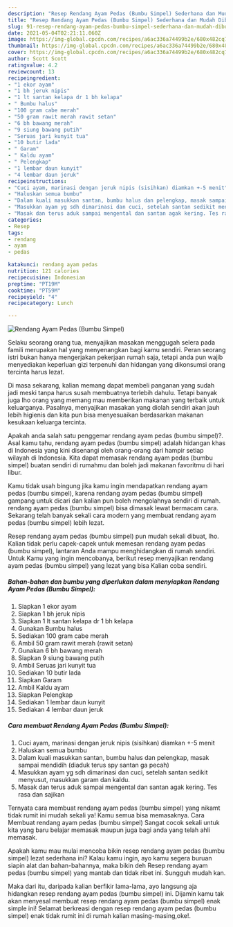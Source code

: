 ```yaml
---
description: "Resep Rendang Ayam Pedas (Bumbu Simpel) Sederhana dan Mudah Dibuat"
title: "Resep Rendang Ayam Pedas (Bumbu Simpel) Sederhana dan Mudah Dibuat"
slug: 91-resep-rendang-ayam-pedas-bumbu-simpel-sederhana-dan-mudah-dibuat
date: 2021-05-04T02:21:11.060Z
image: https://img-global.cpcdn.com/recipes/a6ac336a74499b2e/680x482cq70/rendang-ayam-pedas-bumbu-simpel-foto-resep-utama.jpg
thumbnail: https://img-global.cpcdn.com/recipes/a6ac336a74499b2e/680x482cq70/rendang-ayam-pedas-bumbu-simpel-foto-resep-utama.jpg
cover: https://img-global.cpcdn.com/recipes/a6ac336a74499b2e/680x482cq70/rendang-ayam-pedas-bumbu-simpel-foto-resep-utama.jpg
author: Scott Scott
ratingvalue: 4.2
reviewcount: 13
recipeingredient:
- "1 ekor ayam"
- "1 bh jeruk nipis"
- "1 lt santan kelapa dr 1 bh kelapa"
- " Bumbu halus"
- "100 gram cabe merah"
- "50 gram rawit merah rawit setan"
- "6 bh bawang merah"
- "9 siung bawang putih"
- "Seruas jari kunyit tua"
- "10 butir lada"
- " Garam"
- " Kaldu ayam"
- " Pelengkap"
- "1 lembar daun kunyit"
- "4 lembar daun jeruk"
recipeinstructions:
- "Cuci ayam, marinasi dengan jeruk nipis (sisihkan) diamkan +-5 menit"
- "Haluskan semua bumbu"
- "Dalam kuali masukkan santan, bumbu halus dan pelengkap, masak sampai mendidih (diaduk terus spy santan ga pecah)"
- "Masukkan ayam yg sdh dimarinasi dan cuci, setelah santan sedikit menyusut, masukkan garam dan kaldu."
- "Masak dan terus aduk sampai mengental dan santan agak kering. Tes rasa dan sajikan"
categories:
- Resep
tags:
- rendang
- ayam
- pedas

katakunci: rendang ayam pedas 
nutrition: 121 calories
recipecuisine: Indonesian
preptime: "PT19M"
cooktime: "PT59M"
recipeyield: "4"
recipecategory: Lunch

---
```



![Rendang Ayam Pedas (Bumbu Simpel)](https://img-global.cpcdn.com/recipes/a6ac336a74499b2e/680x482cq70/rendang-ayam-pedas-bumbu-simpel-foto-resep-utama.jpg)

Selaku seorang orang tua, menyajikan masakan menggugah selera pada famili merupakan hal yang menyenangkan bagi kamu sendiri. Peran seorang istri bukan hanya mengerjakan pekerjaan rumah saja, tetapi anda pun wajib menyediakan keperluan gizi terpenuhi dan hidangan yang dikonsumsi orang tercinta harus lezat.

Di masa  sekarang, kalian memang dapat membeli panganan yang sudah jadi meski tanpa harus susah membuatnya terlebih dahulu. Tetapi banyak juga lho orang yang memang mau memberikan makanan yang terbaik untuk keluarganya. Pasalnya, menyajikan masakan yang diolah sendiri akan jauh lebih higienis dan kita pun bisa menyesuaikan berdasarkan makanan kesukaan keluarga tercinta. 



Apakah anda salah satu penggemar rendang ayam pedas (bumbu simpel)?. Asal kamu tahu, rendang ayam pedas (bumbu simpel) adalah hidangan khas di Indonesia yang kini disenangi oleh orang-orang dari hampir setiap wilayah di Indonesia. Kita dapat memasak rendang ayam pedas (bumbu simpel) buatan sendiri di rumahmu dan boleh jadi makanan favoritmu di hari libur.

Kamu tidak usah bingung jika kamu ingin mendapatkan rendang ayam pedas (bumbu simpel), karena rendang ayam pedas (bumbu simpel) gampang untuk dicari dan kalian pun boleh mengolahnya sendiri di rumah. rendang ayam pedas (bumbu simpel) bisa dimasak lewat bermacam cara. Sekarang telah banyak sekali cara modern yang membuat rendang ayam pedas (bumbu simpel) lebih lezat.

Resep rendang ayam pedas (bumbu simpel) pun mudah sekali dibuat, lho. Kalian tidak perlu capek-capek untuk memesan rendang ayam pedas (bumbu simpel), lantaran Anda mampu menghidangkan di rumah sendiri. Untuk Kamu yang ingin mencobanya, berikut resep menyajikan rendang ayam pedas (bumbu simpel) yang lezat yang bisa Kalian coba sendiri.

<!--inarticleads1-->

##### Bahan-bahan dan bumbu yang diperlukan dalam menyiapkan Rendang Ayam Pedas (Bumbu Simpel):

1. Siapkan 1 ekor ayam
1. Siapkan 1 bh jeruk nipis
1. Siapkan 1 lt santan kelapa dr 1 bh kelapa
1. Gunakan  Bumbu halus
1. Sediakan 100 gram cabe merah
1. Ambil 50 gram rawit merah (rawit setan)
1. Gunakan 6 bh bawang merah
1. Siapkan 9 siung bawang putih
1. Ambil Seruas jari kunyit tua
1. Sediakan 10 butir lada
1. Siapkan  Garam
1. Ambil  Kaldu ayam
1. Siapkan  Pelengkap
1. Sediakan 1 lembar daun kunyit
1. Sediakan 4 lembar daun jeruk




<!--inarticleads2-->

##### Cara membuat Rendang Ayam Pedas (Bumbu Simpel):

1. Cuci ayam, marinasi dengan jeruk nipis (sisihkan) diamkan +-5 menit
1. Haluskan semua bumbu
1. Dalam kuali masukkan santan, bumbu halus dan pelengkap, masak sampai mendidih (diaduk terus spy santan ga pecah)
1. Masukkan ayam yg sdh dimarinasi dan cuci, setelah santan sedikit menyusut, masukkan garam dan kaldu.
1. Masak dan terus aduk sampai mengental dan santan agak kering. Tes rasa dan sajikan




Ternyata cara membuat rendang ayam pedas (bumbu simpel) yang nikamt tidak rumit ini mudah sekali ya! Kamu semua bisa memasaknya. Cara Membuat rendang ayam pedas (bumbu simpel) Sangat cocok sekali untuk kita yang baru belajar memasak maupun juga bagi anda yang telah ahli memasak.

Apakah kamu mau mulai mencoba bikin resep rendang ayam pedas (bumbu simpel) lezat sederhana ini? Kalau kamu ingin, ayo kamu segera buruan siapin alat dan bahan-bahannya, maka bikin deh Resep rendang ayam pedas (bumbu simpel) yang mantab dan tidak ribet ini. Sungguh mudah kan. 

Maka dari itu, daripada kalian berfikir lama-lama, ayo langsung aja hidangkan resep rendang ayam pedas (bumbu simpel) ini. Dijamin kamu tak akan menyesal membuat resep rendang ayam pedas (bumbu simpel) enak simple ini! Selamat berkreasi dengan resep rendang ayam pedas (bumbu simpel) enak tidak rumit ini di rumah kalian masing-masing,oke!.

